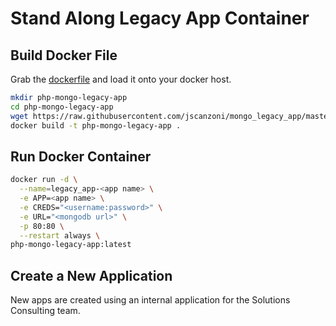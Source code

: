 # Stand Along Legacy App Container

## Build Docker File

Grab the [dockerfile](includes/dockerfile) and load it onto your docker host.

```sh
mkdir php-mongo-legacy-app
cd php-mongo-legacy-app
wget https://raw.githubusercontent.com/jscanzoni/mongo_legacy_app/master/includes/dockerfile
docker build -t php-mongo-legacy-app .
```

## Run Docker Container

```sh
docker run -d \
  --name=legacy_app-<app name> \
  -e APP=<app name> \
  -e CREDS="<username:password>" \
  -e URL="<mongodb url>" \
  -p 80:80 \
  --restart always \
php-mongo-legacy-app:latest 
```

## Create a New Application

New apps are created using an internal application for the Solutions Consulting team.
